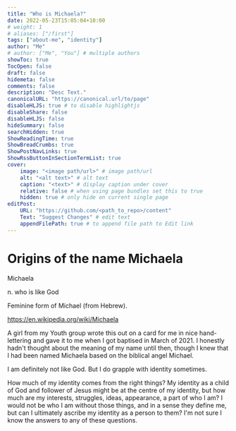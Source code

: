 ```yaml
---
title: "Who is Michaela?"
date: 2022-05-23T15:05:04+10:00
# weight: 1
# aliases: ["/first"]
tags: ["about-me", "identity"]
author: "Me"
# author: ["Me", "You"] # multiple authors
showToc: true
TocOpen: false
draft: false
hidemeta: false
comments: false
description: "Desc Text."
canonicalURL: "https://canonical.url/to/page"
disableHLJS: true # to disable highlightjs
disableShare: false
disableHLJS: false
hideSummary: false
searchHidden: true
ShowReadingTime: true
ShowBreadCrumbs: true
ShowPostNavLinks: true
ShowRssButtonInSectionTermList: true
cover:
    image: "<image path/url>" # image path/url
    alt: "<alt text>" # alt text
    caption: "<text>" # display caption under cover
    relative: false # when using page bundles set this to true
    hidden: true # only hide on current single page
editPost:
    URL: "https://github.com/<path_to_repo>/content"
    Text: "Suggest Changes" # edit text
    appendFilePath: true # to append file path to Edit link
---
```


# Origins of the name Michaela

Michaela

n. who is like God

Feminine form of Michael (from Hebrew).

https://en.wikipedia.org/wiki/Michaela

A girl from my Youth group wrote this out on a card for me in nice hand-lettering and gave it to me when I got baptised in March of 2021. I honestly hadn't thought about the meaning of my name until then, though I knew that I had been named Michaela based on the biblical angel Michael. 

I am definitely not like God. But I do grapple with identity sometimes. 

How much of my identity comes from the right things? My identity as a child of God and follower of Jesus might be at the centre of my identity, but how much are my interests, struggles, ideas, appearance, a part of who I am? I would not be who I am without those things, and in a sense they define me, but can I ultimately ascribe my identity as a person to them? I'm not sure I know the answers to any of these questions.